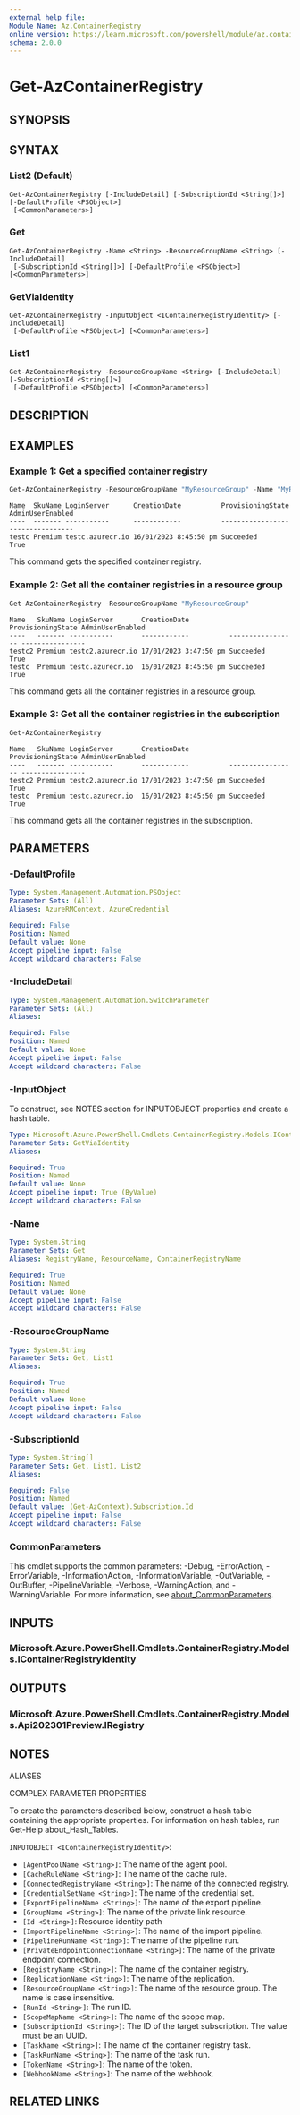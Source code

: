 ```yaml
---
external help file:
Module Name: Az.ContainerRegistry
online version: https://learn.microsoft.com/powershell/module/az.containerregistry/get-azcontainerregistry
schema: 2.0.0
---
```


# Get-AzContainerRegistry

## SYNOPSIS


## SYNTAX

### List2 (Default)
```
Get-AzContainerRegistry [-IncludeDetail] [-SubscriptionId <String[]>] [-DefaultProfile <PSObject>]
 [<CommonParameters>]
```

### Get
```
Get-AzContainerRegistry -Name <String> -ResourceGroupName <String> [-IncludeDetail]
 [-SubscriptionId <String[]>] [-DefaultProfile <PSObject>] [<CommonParameters>]
```

### GetViaIdentity
```
Get-AzContainerRegistry -InputObject <IContainerRegistryIdentity> [-IncludeDetail]
 [-DefaultProfile <PSObject>] [<CommonParameters>]
```

### List1
```
Get-AzContainerRegistry -ResourceGroupName <String> [-IncludeDetail] [-SubscriptionId <String[]>]
 [-DefaultProfile <PSObject>] [<CommonParameters>]
```

## DESCRIPTION


## EXAMPLES

### Example 1: Get a specified container registry
```powershell
Get-AzContainerRegistry -ResourceGroupName "MyResourceGroup" -Name "MyRegistry"
```

```output
Name  SkuName LoginServer      CreationDate          ProvisioningState AdminUserEnabled
----  ------- -----------      ------------          ----------------- ----------------
testc Premium testc.azurecr.io 16/01/2023 8:45:50 pm Succeeded         True
```

This command gets the specified container registry.

### Example 2: Get all the container registries in a resource group
```powershell
Get-AzContainerRegistry -ResourceGroupName "MyResourceGroup"
```

```output
Name   SkuName LoginServer       CreationDate          ProvisioningState AdminUserEnabled
----   ------- -----------       ------------          ----------------- ----------------
testc2 Premium testc2.azurecr.io 17/01/2023 3:47:50 pm Succeeded         True
testc  Premium testc.azurecr.io  16/01/2023 8:45:50 pm Succeeded         True
```

This command gets all the container registries in a resource group.

### Example 3:  Get all the container registries in the subscription
```powershell
Get-AzContainerRegistry
```

```output
Name   SkuName LoginServer       CreationDate          ProvisioningState AdminUserEnabled
----   ------- -----------       ------------          ----------------- ----------------
testc2 Premium testc2.azurecr.io 17/01/2023 3:47:50 pm Succeeded         True
testc  Premium testc.azurecr.io  16/01/2023 8:45:50 pm Succeeded         True
```

This command gets all the container registries in the subscription.

## PARAMETERS

### -DefaultProfile


```yaml
Type: System.Management.Automation.PSObject
Parameter Sets: (All)
Aliases: AzureRMContext, AzureCredential

Required: False
Position: Named
Default value: None
Accept pipeline input: False
Accept wildcard characters: False
```

### -IncludeDetail


```yaml
Type: System.Management.Automation.SwitchParameter
Parameter Sets: (All)
Aliases:

Required: False
Position: Named
Default value: None
Accept pipeline input: False
Accept wildcard characters: False
```

### -InputObject
To construct, see NOTES section for INPUTOBJECT properties and create a hash table.

```yaml
Type: Microsoft.Azure.PowerShell.Cmdlets.ContainerRegistry.Models.IContainerRegistryIdentity
Parameter Sets: GetViaIdentity
Aliases:

Required: True
Position: Named
Default value: None
Accept pipeline input: True (ByValue)
Accept wildcard characters: False
```

### -Name


```yaml
Type: System.String
Parameter Sets: Get
Aliases: RegistryName, ResourceName, ContainerRegistryName

Required: True
Position: Named
Default value: None
Accept pipeline input: False
Accept wildcard characters: False
```

### -ResourceGroupName


```yaml
Type: System.String
Parameter Sets: Get, List1
Aliases:

Required: True
Position: Named
Default value: None
Accept pipeline input: False
Accept wildcard characters: False
```

### -SubscriptionId


```yaml
Type: System.String[]
Parameter Sets: Get, List1, List2
Aliases:

Required: False
Position: Named
Default value: (Get-AzContext).Subscription.Id
Accept pipeline input: False
Accept wildcard characters: False
```

### CommonParameters
This cmdlet supports the common parameters: -Debug, -ErrorAction, -ErrorVariable, -InformationAction, -InformationVariable, -OutVariable, -OutBuffer, -PipelineVariable, -Verbose, -WarningAction, and -WarningVariable. For more information, see [about_CommonParameters](http://go.microsoft.com/fwlink/?LinkID=113216).

## INPUTS

### Microsoft.Azure.PowerShell.Cmdlets.ContainerRegistry.Models.IContainerRegistryIdentity

## OUTPUTS

### Microsoft.Azure.PowerShell.Cmdlets.ContainerRegistry.Models.Api202301Preview.IRegistry

## NOTES

ALIASES

COMPLEX PARAMETER PROPERTIES

To create the parameters described below, construct a hash table containing the appropriate properties. For information on hash tables, run Get-Help about_Hash_Tables.


`INPUTOBJECT <IContainerRegistryIdentity>`: 
  - `[AgentPoolName <String>]`: The name of the agent pool.
  - `[CacheRuleName <String>]`: The name of the cache rule.
  - `[ConnectedRegistryName <String>]`: The name of the connected registry.
  - `[CredentialSetName <String>]`: The name of the credential set.
  - `[ExportPipelineName <String>]`: The name of the export pipeline.
  - `[GroupName <String>]`: The name of the private link resource.
  - `[Id <String>]`: Resource identity path
  - `[ImportPipelineName <String>]`: The name of the import pipeline.
  - `[PipelineRunName <String>]`: The name of the pipeline run.
  - `[PrivateEndpointConnectionName <String>]`: The name of the private endpoint connection.
  - `[RegistryName <String>]`: The name of the container registry.
  - `[ReplicationName <String>]`: The name of the replication.
  - `[ResourceGroupName <String>]`: The name of the resource group. The name is case insensitive.
  - `[RunId <String>]`: The run ID.
  - `[ScopeMapName <String>]`: The name of the scope map.
  - `[SubscriptionId <String>]`: The ID of the target subscription. The value must be an UUID.
  - `[TaskName <String>]`: The name of the container registry task.
  - `[TaskRunName <String>]`: The name of the task run.
  - `[TokenName <String>]`: The name of the token.
  - `[WebhookName <String>]`: The name of the webhook.

## RELATED LINKS

